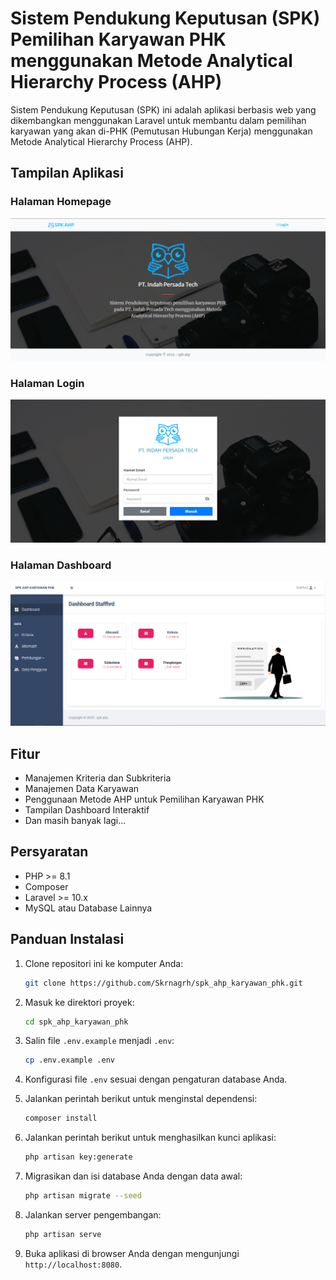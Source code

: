 # Sistem Pendukung Keputusan (SPK) Pemilihan Karyawan PHK menggunakan Metode Analytical Hierarchy Process (AHP)

Sistem Pendukung Keputusan (SPK) ini adalah aplikasi berbasis web yang dikembangkan menggunakan Laravel untuk membantu dalam pemilihan karyawan yang akan di-PHK (Pemutusan Hubungan Kerja) menggunakan Metode Analytical Hierarchy Process (AHP).

## Tampilan Aplikasi

### Halaman Homepage

![Halaman Homepage](https://github.com/Skrnagrh/spk_ahp_karyawan_phk/raw/main/public/1.tampilan/1.PNG)

### Halaman Login

![Halaman Login](https://github.com/Skrnagrh/spk_ahp_karyawan_phk/raw/main/public/1.tampilan/2.PNG)

### Halaman Dashboard

![Halaman Dashboard](https://github.com/Skrnagrh/spk_ahp_karyawan_phk/raw/main/public/1.tampilan/3.PNG)


## Fitur

- Manajemen Kriteria dan Subkriteria
- Manajemen Data Karyawan
- Penggunaan Metode AHP untuk Pemilihan Karyawan PHK
- Tampilan Dashboard Interaktif
- Dan masih banyak lagi...

## Persyaratan

- PHP >= 8.1
- Composer
- Laravel >= 10.x
- MySQL atau Database Lainnya

## Panduan Instalasi

1. Clone repositori ini ke komputer Anda:

   ```bash
   git clone https://github.com/Skrnagrh/spk_ahp_karyawan_phk.git
   ```

2. Masuk ke direktori proyek:

   ```bash
   cd spk_ahp_karyawan_phk
   ```

3. Salin file `.env.example` menjadi `.env`:

   ```bash
   cp .env.example .env
   ```

4. Konfigurasi file `.env` sesuai dengan pengaturan database Anda.

5. Jalankan perintah berikut untuk menginstal dependensi:

   ```bash
   composer install
   ```

6. Jalankan perintah berikut untuk menghasilkan kunci aplikasi:

   ```bash
   php artisan key:generate
   ```

7. Migrasikan dan isi database Anda dengan data awal:

   ```bash
   php artisan migrate --seed
   ```

8. Jalankan server pengembangan:

   ```bash
   php artisan serve
   ```

9. Buka aplikasi di browser Anda dengan mengunjungi `http://localhost:8080`.

